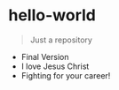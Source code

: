 # hello-world
> Just a repository

* Final Version
* I love Jesus Christ
* Fighting for your career!